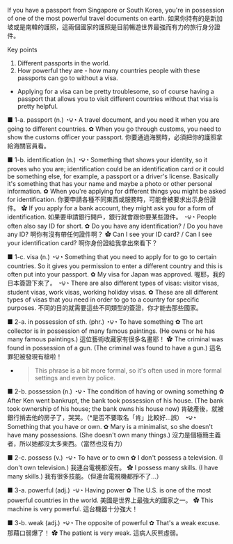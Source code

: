 If you have a passport from Singapore or South Korea, you're in possession of one of the most powerful travel documents on earth.
如果你持有的是新加坡或是南韓的護照，這兩個國家的護照是目前暢遊世界最強而有力的旅行身分證件。

Key points
1. Different passports in the world.
2. How powerful they are - how many countries people with these passports can go to without a visa.
* Applying for a visa can be pretty troublesome, so of course having a passport that allows you to visit different countries without that visa is pretty helpful.

■ 1-a. passport (n.)
  ◔౪◔ A travel document, and you need it when you are going to different countries.
  ✿ When you go through customs, you need to show the customs officer your passport.
     你要通過海關時，必須把你的護照拿給海關官員看。

■ 1-b. identification (n.)
  ◔౪◔ Something that shows your identity, so it proves who you are; identification could be an identification card or it could be something else, for example, a passport or a driver's license. Basically it's something that has your name and maybe a photo or other personal information.
  ✿ When you're applying for different things you might be asked for identification.
     你要申請各種不同東西或服務時，可能會被要求出示身份證件。
  ✿ If you apply for a bank account, they might ask you for a form of identification.
     如果要申請銀行開戶，銀行就會跟你要某些證件。
  ◔౪◔ People often also say ID for short.
  ✿ Do you have any identification? / Do you have any ID?
     啊你有沒有帶任何證件啊？
  ✿ Can I see your ID card? / Can I see your identification card?
     啊你身份證給我拿出來看下？

■ 1-c. visa (n.)
  ◔౪◔ Something that you need to apply for to go to certain countries. So it gives you permission to enter a different country and this is often put into your passport.
  ✿ My visa for Japan was approved.
     喔耶，我的日本簽證下來了。
  ◔౪◔ There are also different types of visas: visitor visas, student visas, work visas, working holiday visas.
  ✿ These are all different types of visas that you need in order to go to a country for specific purposes.
     不同的目的就需要這些不同類型的簽證，你才能去那些國家。

■ 2-a. in possession of sth. (phr.)
  ◔౪◔ To have something
  ✿ The art collector is in possession of many famous paintings. (He owns or he has many famous paintings.)
     這位藝術收藏家有很多名畫耶！
  ✿ The criminal was found in possession of a gun. (The criminal was found to have a gun.)
     這名罪犯被發現有槍啦！
  - > This phrase is a bit more formal, so it's often used in more formal settings and even by police.

■ 2-b. possession (n.)
  ◔౪◔ The condition of having or owning something
  ✿ After Ken went bankrupt, the bank took possession of his house. (The bank took ownership of his house; the bank owns his house now)
     肯破產後，就被銀行掯去他的房子了，哭哭。（*是否不要取名「肯」比較好…誤）
  ◔౪◔ Something that you have or own.
  ✿ Mary is a minimalist, so she doesn't have many possessions. (She doesn't own many things.)
     沒力是個極簡主義者，所以她都沒太多東西。（當然也沒有力）

■ 2-c. possess (v.)
  ◔౪◔ To have or to own
  ✿ I don't possess a television. (I don't own television.)
     我連台電視都沒有。
  ✿ I possess many skills. (I have many skills.)
     我有很多技能。（但連台電視機都掙不了…）

■ 3-a. powerful (adj.)
  ◔౪◔ Having power
  ✿ The U.S. is one of the most powerful countries in the world.
     美國是世界上最強大的國家之一。
  ✿ This machine is very powerful.
     這台機器十分強大！

■ 3-b. weak (adj.)
  ◔౪◔ The opposite of powerful
  ✿ That's a weak excuse.
     那藉口弱爆了！
  ✿ The patient is very weak.
     這病人灰熊虛弱。
